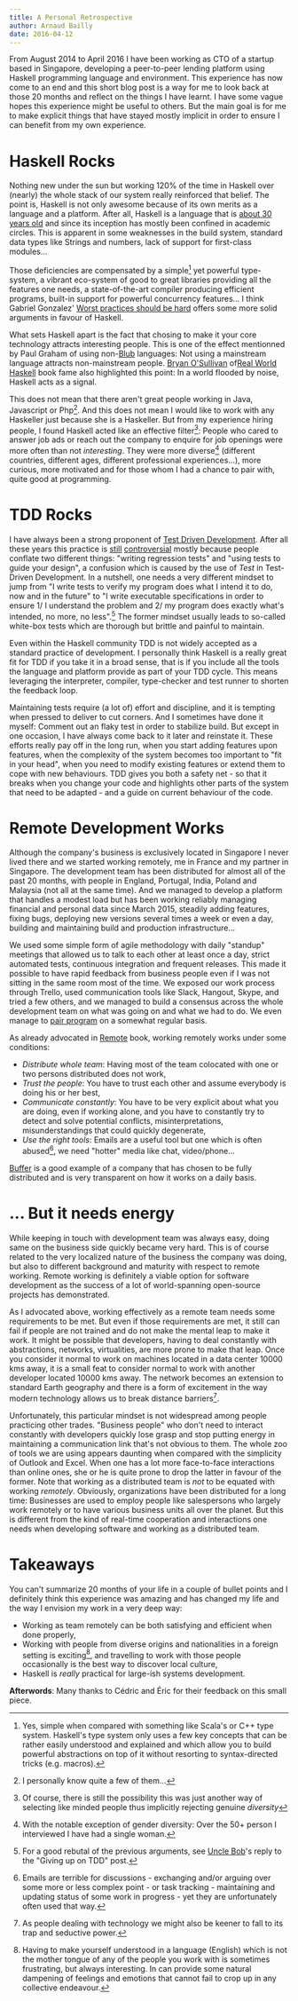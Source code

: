 ```yaml
---
title: A Personal Retrospective
author: Arnaud Bailly 
date: 2016-04-12
---
```


From August 2014 to April 2016 I have been working as CTO of a startup based in Singapore, developing a peer-to-peer lending
platform using Haskell programming language and environment. This experience has now come to an end and this short blog post is
a way for me to look back at those 20 months and reflect on the things I have learnt. I have some vague hopes this experience might
be useful to others. But the main goal is for me to make explicit things that have stayed mostly implicit in order to ensure I can
benefit from my own experience.

# Haskell Rocks #

Nothing new under the sun but working 120% of the time in Haskell over (nearly) the whole stack of our system
really reinforced that belief. The point is, Haskell is not only awesome because of its own merits as a language and a
platform. After all, Haskell is a language that is
[about 30 years old](https://en.wikipedia.org/wiki/Haskell_%28programming_language%29#History) and since its inception has mostly
been confined in academic circles. This is apparent in some weaknesses in the build system, standard data types like Strings and
numbers, lack of support for first-class modules...

Those deficiencies are compensated by a simple[^1] yet powerful type-system, a vibrant eco-system of good to great libraries
providing all the features one needs, a state-of-the-art compiler producing efficient programs, built-in support for powerful
concurrency features... I think Gabriel Gonzalez'
[Worst practices should be hard](http://www.haskellforall.com/2016/04/worst-practices-should-be-hard.html) offers some more solid
arguments in favour of Haskell. 

What sets Haskell apart is the fact that chosing to make it your core technology attracts interesting people. This is one of the
effect mentionned by Paul Graham of using non-[Blub](http://www.paulgraham.com/avg.html) languages: Not using a mainstream language
attracts non-mainstream people. [Bryan O'Sullivan](http://bos.github.io/strange-loop-2011/talk/talk.html)
of[Real World Haskell](http://book.realworldhaskell.org/) book fame also highlighted this point: In a world flooded by noise,
Haskell acts as a signal.

This does not mean that there aren't great people working in Java, Javascript or Php[^2]. And this 
does not mean I would like to work with any Haskeller just because she is a Haskeller. But from my experience hiring people, I found
Haskell acted like an effective filter[^5]: People who cared to answer job ads or reach out the company to enquire for job openings were
more often than not *interesting*. They were more diverse[^3] (different countries, different ages, different professional
experiences...), more curious, more motivated and for those whom I had a chance to pair with, quite good at programming.

# TDD Rocks

I have always been a strong proponent of [Test Driven Development](/posts/tdd.html). After all these years this practice is
[still](http://david.heinemeierhansson.com/2014/tdd-is-dead-long-live-testing.html)
[controversial](http://iansommerville.com/systems-software-and-technology/giving-up-on-test-first-development/) mostly because
people conflate two different things: "writing regression tests" and "using tests to guide your design", a confusion which is caused
by the use of *Test*  in Test-Driven Development. In a nutshell, one needs a very different mindset to jump from "I write tests
to verify my program does what I intend it to do, now and in the future" to "I write executable specifications in order to ensure 1/
I understand the problem and 2/ my program does exactly what's intended, no more, no less".[^7] The former mindset usually leads to
so-called white-box tests which are thorough but brittle and painful to maintain.

Even within the Haskell
community TDD is not widely accepted as a standard practice of development. I personally think Haskell is a really great fit for TDD
if you take it in a broad sense, that is if you include all the tools the language and platform provide as part of your TDD
cycle. This means leveraging the interpreter, compiler, type-checker and test runner to shorten the feedback loop.

Maintaining tests require (a lot of) effort and discipline, and it is tempting when pressed to deliver to cut corners. And I
sometimes have done it myself: Comment out an flaky test in order to stabilize build. But except in one occasion, I have always come
back to it later and reinstate it. These efforts really pay off in the long run, when you start adding features upon features, when
the complexity of the system becomes too important to "fit in your head", when you need to modify existing features or extend them
to cope with new behaviours. TDD gives you both a safety net - so that it breaks when you change your code and highlights other
parts of the system that need to be adapted - and a guide on current behaviour of the code.

# Remote Development Works #

Although the company's business is exclusively located in Singapore I never lived there and we started working remotely, me in
France and my partner in Singapore. The development team has been distributed for almost all of the past 20 months, with people in
England, Portugal, India, Poland and Malaysia (not all at the same time). And we managed to develop a platform that handles a modest load
but has been working reliably managing financial and personal data since March 2015, steadily adding features, fixing bugs,
deploying new versions several times a week or even a day, building and maintaining build and production infrastructure...

We used some simple form of agile methodology with daily "standup" meetings that allowed us to talk to each other at least once a
day, strict automated tests, continuous integration and frequent releases. This made it possible to have rapid feedback from
business people even if I was not sitting in the same room most of the time. We exposed our work process through Trello, used
communication tools like Slack, Hangout, Skype, and tried a few others, and we managed to build a consensus across the whole
development team on what was going on and what we had to do. We even manage to
[pair program](https://pragprog.com/book/jkrp/remote-pairing) on a somewhat regular basis.

As already advocated in [Remote](https://37signals.com/remote) book, working remotely works under some conditions:

* *Distribute whole team*: Having most of the team colocated with one or two persons distributed does not work, 
* *Trust the people*: You have to trust each other and assume everybody is doing his or her best,
* *Communicate constantly*: You have to be very explicit about what you are doing, even if working alone, and you have to constantly
try to detect and solve potential conflicts, misinterpretations, misunderstandings that could quickly degenerate,
* *Use the right tools*: Emails are a useful tool but one which is often abused[^8], we need "hotter" media like chat, video/phone...

[Buffer](https://open.buffer.com/) is a good example of a company that has chosen to be fully distributed and is very transparent on how it works on a daily
basis. 

# ... But it needs energy

While keeping in touch with development team was always easy, doing same on the business side quickly became very hard. This is of
course related to the very localized nature of the business the company was doing, but also to different background and maturity
with respect to remote working. Remote working is definitely a viable option for software development as the success of a lot of world-spanning
open-source projects has demonstrated.

As I advocated above, working effectively as a remote team needs some requirements to be met. But even if those requirements
are met, it still can fail if people are not trained and do not make the mental leap to make it work. It might be possible that
developers, having to deal constantly with abstractions, networks, virtualities, are more prone to make that leap. Once you consider
it normal to work on machines located in a data center 10000 kms away, it is a small feat to consider normal to work with another
developer located 10000 kms away. The network becomes an extension to standard Earth geography and there is a form of excitement in the
way modern technology allows us to break distance barriers[^4].

Unfortunately, this particular mindset is not widespread among people practicing other trades. "Business people" who don't need to interact constantly
with developers quickly lose grasp and stop putting energy in maintaining a communication link that's not obvious to them. The whole
zoo of tools we are using appears daunting when compared with the simplicity of Outlook and Excel. When one has a lot more
face-to-face interactions than online ones, she or he is quite prone to drop the latter in favour of the former. Note that
working as a distributed team is *not* to be equated with working *remotely*. Obviously, organizations have been distributed for a
long time: Businesses are used to employ people like salespersons who largely work remotely or to have various business units all
over the planet. But this is different from the kind of real-time cooperation and interactions one needs when developing software
and working as a distributed team.

# Takeaways

You can't summarize 20 months of your life in a couple of bullet points and I definitely think this experience was amazing and has
changed my life and the way I envision my work in a very deep way:

* Working as team remotely can be both satisfying and efficient when done properly,
* Working with people from diverse origins and nationalities in a foreign setting is exciting[^6], and travelling to work with those
  people occasionally is the best way to discover local culture,
* Haskell is *really* practical for large-ish systems development.

**Afterwords**: Many thanks to Cédric and Éric for their feedback on this small piece.

[^1]: Yes, simple when compared with something like Scala's or C++ type system. Haskell's type system only uses a few key concepts
that can be rather easily understood and explained and which allow you to build powerful abstractions on top of it without resorting
to syntax-directed tricks (e.g. macros).

[^2]: I personally know quite a few of them...

[^3]: With the notable exception of gender diversity: Over the 50+ person I interviewed I have had a single woman.

[^4]: As people dealing with technology we might also be keener to fall to its trap and seductive power.

[^5]: Of course, there is still the possibility this was just another way of selecting like minded people thus implicitly rejecting
genuine *diversity*

[^6]: Having to make yourself understood in a language (English) which is not the mother tongue of any of the people you work with
is sometimes frustrating, but always interesting. In can provide some natural dampening of feelings and emotions that cannot fail to
crop up in any collective endeavour.

[^7]: For a good rebutal of the previous arguments, see
[Uncle Bob](http://blog.cleancoder.com/uncle-bob/2016/03/19/GivingUpOnTDD.html)'s reply to the "Giving up on TDD" post. 

[^8]:  Emails are terrible  for discussions - exchanging and/or arguing over some more or less complex point - or task tracking - maintaining and updating
  status of some work in progress - yet they are unfortunately often used that way.
